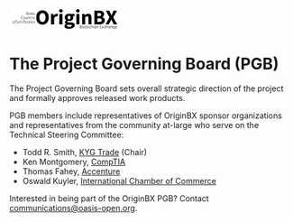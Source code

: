 <img src="artwork/originbx-logo_blck.png" width="200">

# The <open-project-name> Project Governing Board (PGB)

The <open-project-name> Project Governing Board sets overall strategic direction of the project and formally approves released work products. 
  
PGB members include representatives of OriginBX sponsor organizations and representatives from the community at-large who serve on the Technical Steering Committee: 

- Todd R. Smith, [KYG Trade](https://www.kyg.trade/) (Chair)
- Ken Montgomery, [CompTIA](https://www.comptia.org/home)
- Thomas Fahey, [Accenture](https://www.accenture.com/us-en)
- Oswald Kuyler, [International Chamber of Commerce](https://iccwbo.org/)
<!-- removing Kevin Cuddeback, [Inveniam](https://inveniam.io/), [kcuddeback@inveniam.io](mailto:kcuddeback@inveniam.io) pending signing of the e-cla 
pending - Lisa McAuley, [Global Trade Professionals Alliance (GTPA)](http://www.gtpalliance.com/), [lisamcauley@gtpalliance.com](mailto:lisamcauley@gtpalliance.com) -->
  
  Interested in being part of the OriginBX PGB? Contact communications@oasis-open.org.
